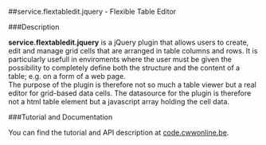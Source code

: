 ##service.flextabledit.jquery - Flexible Table Editor

###Description

**service.flextabledit.jquery** is a jQuery plugin that allows users to create, edit and manage grid cells that are arranged in table columns and rows. It is particularly usefull in enviroments where the user must be given the possibility to completely define both the structure and the content of a table; e.g. on a form of a web page.  
The purpose of the plugin is therefore not so much a table viewer but a real editor for grid-based data cells. The datasource for the plugin is therefore not a html table element but a javascript array holding the cell data.    

###Tutorial and Documentation

You can find the tutorial and API description at [code.cwwonline.be](http://code.cwwonline.be/serviceflextableditjquery).
